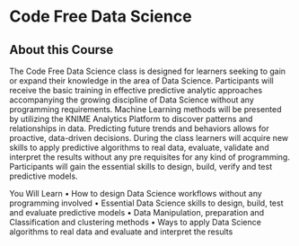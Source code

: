 # Code Free Data Science

## About this Course

The Code Free Data Science class is designed for learners seeking to gain or expand their knowledge in the area of Data Science.  Participants will receive the basic training in effective predictive analytic approaches accompanying the growing discipline of Data Science without any programming requirements.  Machine Learning methods will be presented by utilizing the KNIME Analytics Platform to discover patterns and relationships in data. Predicting future trends and behaviors allows for proactive, data-driven decisions.  During the class learners will acquire new skills to apply predictive algorithms to real data, evaluate, validate and interpret the results without any pre requisites for any kind of programming.  Participants will gain the essential skills to design, build, verify and test predictive models. 

You Will Learn
•	How to design Data Science workflows without any programming involved
•	Essential Data Science skills to design, build, test and evaluate predictive models
•	Data Manipulation, preparation and Classification and clustering methods
•	Ways to apply Data Science algorithms to real data and evaluate and interpret the results
